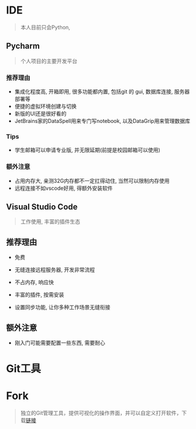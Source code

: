 # IDE

> 本人目前只会Python, 

## Pycharm

> 个人项目的主要开发平台

### 推荐理由

- 集成化程度高, 开箱即用, 很多功能都内置, 包括git 的 gui, 数据库连接, 服务器部署等
- 便捷的虚拟环境创建与切换
- 新版的UI还是很好看的
- JetBrains家的DataSpell用来专门写notebook, 以及DataGrip用来管理数据库

### Tips

- 学生邮箱可以申请专业版, 并无限延期(前提是校园邮箱可以使用)

### 额外注意

- 占用内存大, 亲测32G内存都不一定扛得动住, 当然可以限制内存使用
- 远程连接不如vscode好用, 得额外安装软件

## Visual Studio Code

> 工作使用, 丰富的插件生态

## 推荐理由

- 免费

- 无缝连接远程服务器, 开发非常流程
- 不占内存, 响应快
- 丰富的插件, 按需安装
- 设置同步功能, 让你多种工作场景无缝衔接

## 额外注意

- 刚入门可能需要配置一些东西, 需要耐心

# Git工具

# Fork

> 独立的Git管理工具，提供可视化的操作界面，并可以自定义打开软件，下载[链接](https://git-fork.com/)